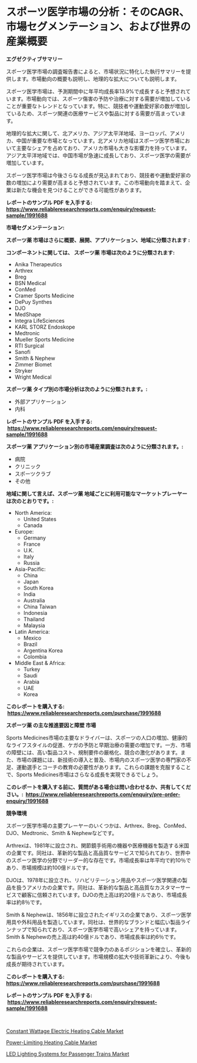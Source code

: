 <p><h1>スポーツ医学市場の分析：そのCAGR、市場セグメンテーション、および世界の産業概要</h1></p><p><strong>エグゼクティブサマリー</strong></p>
<p><p>スポーツ医学市場の調査報告書によると、市場状況に特化した執行サマリーを提供します。市場動向の概要も説明し、地理的な拡大についても説明します。</p><p>スポーツ医学市場は、予測期間中に年平均成長率13.9%で成長すると予想されています。市場動向では、スポーツ傷害の予防や治療に対する需要が増加していることが重要なトレンドとなっています。特に、競技者や運動愛好家の数が増加しているため、スポーツ関連の医療サービスや製品に対する需要が高まっています。</p><p>地理的な拡大に関して、北アメリカ、アジア太平洋地域、ヨーロッパ、アメリカ、中国が重要な市場となっています。北アメリカ地域はスポーツ医学市場において主要なシェアを占めており、アメリカ市場も大きな影響力を持っています。アジア太平洋地域では、中国市場が急速に成長しており、スポーツ医学の需要が増加しています。</p><p>スポーツ医学市場は今後さらなる成長が見込まれており、競技者や運動愛好家の数の増加により需要が高まると予想されています。この市場動向を踏まえて、企業は新たな機会を見つけることができる可能性があります。</p></p>
<p><strong>レポートのサンプル PDF を入手する: <a href="https://www.reliableresearchreports.com/enquiry/request-sample/1991688">https://www.reliableresearchreports.com/enquiry/request-sample/1991688</a></strong></p>
<p><strong>市場セグメンテーション:</strong></p>
<p><strong> スポーツ薬 市場はさらに概要、展開、アプリケーション、地域に分類されます :</strong></p>
<p><strong>コンポーネントに関しては、 スポーツ薬 市場は次のように分類されます: &nbsp;</strong></p>
<p><ul><li>Anika Therapeutics</li><li>Arthrex</li><li>Breg</li><li>BSN Medical</li><li>ConMed</li><li>Cramer Sports Medicine</li><li>DePuy Synthes</li><li>DJO</li><li>MedShape</li><li>Integra LifeSciences</li><li>KARL STORZ Endoskope</li><li>Medtronic</li><li>Mueller Sports Medicine</li><li>RTI Surgical</li><li>Sanofi</li><li>Smith & Nephew</li><li>Zimmer Biomet</li><li>Stryker</li><li>Wright Medical</li></ul></p>
<p><strong> スポーツ薬 タイプ別の市場分析は次のように分類されます。:</strong></p>
<p><ul><li>外部アプリケーション</li><li>内科</li></ul></p>
<p><strong>レポートのサンプル PDF を入手する: &nbsp;<a href="https://www.reliableresearchreports.com/enquiry/request-sample/1991688">https://www.reliableresearchreports.com/enquiry/request-sample/1991688</a></strong></p>
<p><strong> スポーツ薬 アプリケーション別の市場産業調査は次のように分類されます。:</strong></p>
<p><ul><li>病院</li><li>クリニック</li><li>スポーツクラブ</li><li>その他</li></ul></p>
<p><strong>地域に関して言えば、スポーツ薬 地域ごとに利用可能なマーケットプレーヤーは次のとおりです。:</strong></p>
<p><ul>
    <li>
        North America:
        <ul>
            <li>United States</li>
            <li>Canada</li>
        </ul>
    </li>
    <li>
        Europe:
        <ul>
            <li>Germany</li>
            <li>France</li>
            <li>U.K.</li>
            <li>Italy</li>
            <li>Russia</li>
        </ul>
    </li>
    <li>
        Asia-Pacific:
        <ul>
            <li>China</li>
            <li>Japan</li>
            <li>South Korea</li>
            <li>India</li>
            <li>Australia</li>
            <li>China Taiwan</li>
            <li>Indonesia</li>
            <li>Thailand</li>
            <li>Malaysia</li>
        </ul>
    </li>
    <li>
        Latin America:
        <ul>
            <li>Mexico</li>
            <li>Brazil</li>
            <li>Argentina Korea</li>
            <li>Colombia</li>
        </ul>
    </li>
    <li>
        Middle East & Africa:
        <ul>
            <li>Turkey</li>
            <li>Saudi</li>
            <li>Arabia</li>
            <li>UAE</li>
            <li>Korea</li>
        </ul>
    </li>
    </ul></p>
<p><strong>このレポートを購入する: &nbsp;<a href="https://www.reliableresearchreports.com/purchase/1991688">https://www.reliableresearchreports.com/purchase/1991688</a></strong></p>
<p><strong>スポーツ薬 の主な推進要因と障壁 市場</strong></p>
<p><p>Sports Medicines市場の主要なドライバーは、スポーツの人口の増加、健康的なライフスタイルの促進、ケガの予防と早期治療の需要の増加です。一方、市場の障壁には、高い製品コスト、規制要件の厳格化、競合の激化があります。また、市場の課題には、新技術の導入と普及、市場内のスポーツ医学の専門家の不足、運動選手とコーチの教育の必要性があります。これらの課題を克服することで、Sports Medicines市場はさらなる成長を実現できるでしょう。</p></p>
<p><strong>このレポートを購入する前に、質問がある場合は問い合わせるか、共有してください。:&nbsp; <a href="https://www.reliableresearchreports.com/enquiry/pre-order-enquiry/1991688">https://www.reliableresearchreports.com/enquiry/pre-order-enquiry/1991688</a></strong></p>
<p><strong>競争環境</strong></p>
<p><p>スポーツ医学市場の主要プレーヤーのいくつかは、Arthrex、Breg、ConMed、DJO、Medtronic、Smith & Nephewなどです。</p><p>Arthrexは、1981年に設立され、関節鏡手術用の機器や医療機器を製造する米国の企業です。同社は、革新的な製品と高品質なサービスで知られており、世界中のスポーツ医学の分野でリーダー的な存在です。市場成長率は年平均で約10％であり、市場規模は約100億ドルです。</p><p>DJOは、1978年に設立され、リハビリテーション用品やスポーツ医学関連の製品を扱うアメリカの企業です。同社は、革新的な製品と高品質なカスタマーサービスで顧客に信頼されています。DJOの売上高は約20億ドルであり、市場成長率は約8％です。</p><p>Smith & Nephewは、1856年に設立されたイギリスの企業であり、スポーツ医学用具や外科用品を製造しています。同社は、世界的なブランドと幅広い製品ラインナップで知られており、スポーツ医学市場で高いシェアを持っています。Smith & Nephewの売上高は約40億ドルであり、市場成長率は約6％です。</p><p>これらの企業は、スポーツ医学市場で競争力のあるポジションを確立し、革新的な製品やサービスを提供しています。市場規模の拡大や技術革新により、今後も成長が期待されています。</p></p>
<p><strong>このレポートを購入する: &nbsp; <a href="https://www.reliableresearchreports.com/purchase/1991688">https://www.reliableresearchreports.com/purchase/1991688</a></strong></p>
<p><strong>レポートのサンプル PDF を入手する: &nbsp;<a href="https://www.reliableresearchreports.com/enquiry/request-sample/1991688">https://www.reliableresearchreports.com/enquiry/request-sample/1991688</a></strong><strong></strong></p>
<p>&nbsp;</p>
<p><p><a href="https://github.com/josesg55/Market-Research-Report-List-2/blob/main/constant-wattage-electric-heating-cable-market.md">Constant Wattage Electric Heating Cable Market</a></p><p><a href="https://github.com/mancsybtousav/Market-Research-Report-List-1/blob/main/power-limiting-heating-cable-market.md">Power-Limiting Heating Cable Market</a></p><p><a href="https://github.com/AKSHATREPORTPRIME/Market-Research-Report-List-3/blob/main/led-lighting-systems-for-passenger-trains-market.md">LED Lighting Systems for Passenger Trains Market</a></p></p>